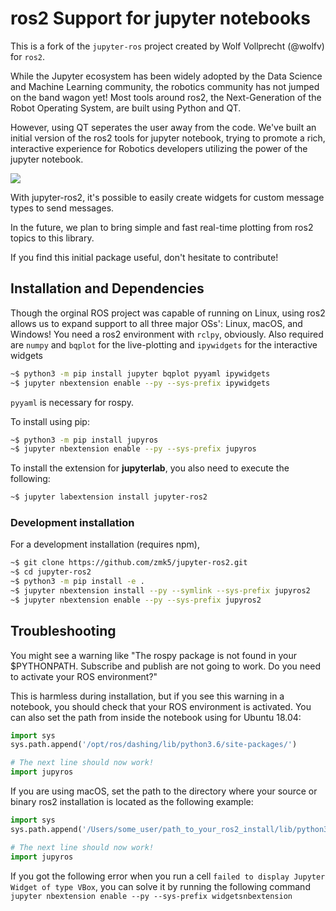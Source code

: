 # ros2 Support for jupyter notebooks

This is a fork of the `jupyter-ros` project created by Wolf Vollprecht (@wolfv) for `ros2`.

While the Jupyter ecosystem has been widely adopted by
the Data Science and Machine Learning community, the
robotics community has not jumped on the band wagon yet!
Most tools around ros2, the Next-Generation of the Robot Operating System, are
built using Python and QT.

However, using QT seperates the user away from the code.
We've built an initial version of the ros2 tools for jupyter
notebook, trying to promote a rich, interactive experience
for Robotics developers utilizing the power of the jupyter
notebook.

![](https://raw.githubusercontent.com/zmk5/jupyter-ros/master/docs/assets/jupyter-ros2-demo.png)

With jupyter-ros2, it's possible to easily create widgets for
custom message types to send messages.

In the future, we plan to bring simple and fast real-time
plotting from ros2 topics to this library.

If you find this initial package useful, don't hesitate to
contribute!

## Installation and Dependencies

Though the orginal ROS project was capable of
running on Linux, using ros2 allows us to
expand support to all three major OSs': Linux, macOS, and Windows!
You need a ros2 environment with `rclpy`, obviously.
Also required are `numpy` and `bqplot` for the live-plotting
and `ipywidgets` for the interactive widgets

```bash
~$ python3 -m pip install jupyter bqplot pyyaml ipywidgets
~$ jupyter nbextension enable --py --sys-prefix ipywidgets
```

`pyyaml` is necessary for rospy.

To install using pip:

```bash
~$ python3 -m pip install jupyros
~$ jupyter nbextension enable --py --sys-prefix jupyros
```

To install the extension for **jupyterlab**, you also need to execute the following:

```bash
~$ jupyter labextension install jupyter-ros2
```

### Development installation

For a development installation (requires npm),

```bash
~$ git clone https://github.com/zmk5/jupyter-ros2.git
~$ cd jupyter-ros2
~$ python3 -m pip install -e .
~$ jupyter nbextension install --py --symlink --sys-prefix jupyros2
~$ jupyter nbextension enable --py --sys-prefix jupyros2
```

## Troubleshooting

You might see a warning like "The rospy package is not found in your $PYTHONPATH.
Subscribe and publish are not going to work. Do you need to activate your ROS environment?"

This is harmless during installation, but if you see this warning in a notebook, you should
check that your ROS environment is activated. You can also set the path from inside the notebook
using for Ubuntu 18.04:

```python
import sys
sys.path.append('/opt/ros/dashing/lib/python3.6/site-packages/')

# The next line should now work!
import jupyros
```

If you are using macOS, set the path to the directory where your source or binary ros2 installation is located as the following example:

```python
import sys
sys.path.append('/Users/some_user/path_to_your_ros2_install/lib/python3.7/site-packages/')

# The next line should now work!
import jupyros
```

If you got the following error when you run a cell ```failed to display Jupyter Widget of type VBox```,
you can solve it by running the following command ```jupyter nbextension enable --py --sys-prefix widgetsnbextension```

